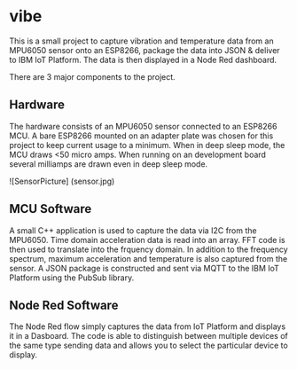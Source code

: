 # vibe

This is a small project to capture vibration and temperature data from an MPU6050 sensor onto an ESP8266, package the data into JSON & deliver to IBM IoT Platform.  The data is then displayed in a Node Red dashboard.

There are 3 major components to the project.

Hardware
--------
The hardware consists of an MPU6050 sensor connected to an ESP8266 MCU.  A bare ESP8266 mounted on an adapter plate was chosen for this project to keep current usage to a minimum.  When in deep sleep mode, the MCU draws <50 micro amps.  When running on an development board several milliamps are drawn even in deep sleep mode.

![SensorPicture] (sensor.jpg)

MCU Software
------------
A small C++ application is used to capture the data via I2C from the MPU6050.  Time domain acceleration data is read into an array.  FFT code is then used to translate into the frquency domain.  In addition to the frequency spectrum, maximum acceleration and temperature is also captured from the sensor.  A JSON package is constructed and sent via MQTT to the IBM IoT Platform using the PubSub library.

Node Red Software
-----------------
The Node Red flow simply captures the data from IoT Platform and displays it in a Dasboard.  The code is able to distinguish between multiple devices of the same type sending data and allows you to select the particular device to display.
